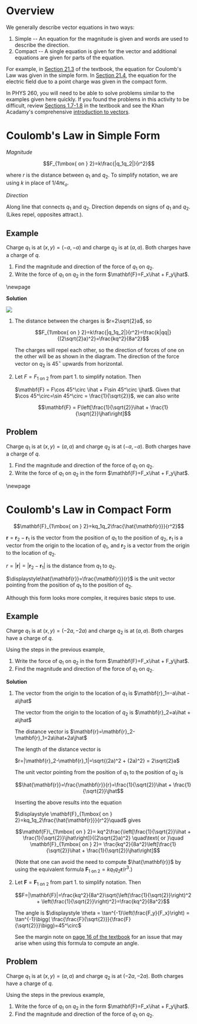 # Overview

We generally describe vector equations in two ways:

1. Simple -- An equation for the magnitude is given and words are used to describe the direction.
1. Compact -- A single equation is given for the vector and additional equations are given for parts of the equation.

For example, in [Section 21.3](https://drive.google.com/file/d/1JS_pBuNEwXdz9IzpSBFPJffgVacZmqN7/view?usp=sharing_remove_) of the textbook, the equation for Coulomb's Law was given in the simple form. In [Section 21.4](https://drive.google.com/file/d/1JS_pBuNEwXdz9IzpSBFPJffgVacZmqN7/view?usp=sharing_remove_), the equation for the electric field due to a point charge was given in the compact form.

In PHYS 260, you will need to be able to solve problems similar to the examples given here quickly. If you found the problems in this activity to be difficult, review [Sections 1.7-1.8](https://drive.google.com/file/d/1Gg-ZzUWWqJNn3Eaw6hmix1Hsym5K4Mv3/view?usp=sharing) in the textbook and see the Khan Acadamy's comprehensive [introduction to vectors](https://www.khanacademy.org/math/precalculus/x9e81a4f98389efdf:vectors).

# Coulomb's Law in Simple Form

*Magnitude*

$$F_{1\mbox{ on } 2}=k\frac{|q_1q_2|}{r^2}$$

where $r$ is the distance between $q_1$ and $q_2$. To simplify notation, we are using $k$ in place of $1/4\pi\epsilon_o$.

*Direction*

Along line that connects $q_1$ and $q_2$. Direction depends on signs of $q_1$ and $q_2$. (Likes repel, opposites attract.).

## Example

Charge $q_1$ is at $(x,y)=(-a,-a)$ and charge $q_2$ is at $(a, a)$. Both charges have a charge of $q$.

1. Find the magnitude and direction of the force of $q_1$ on $q_2$.
2. Write the force of $q_1$ on $q_2$ in the form $\mathbf{F}=F_x\ihat + F_y\jhat$.

\newpage

**Solution**

<img src="figures/Two_Charges.svg"/>

1. The distance between the charges is $r=2\sqrt{2}a$, so

    $$F_{1\mbox{ on } 2}=k\frac{|q_1q_2|}{r^2}=\frac{k|qq|}{(2\sqrt{2}a)^2}=\frac{kq^2}{8a^2}$$

    The charges will repel each other, so the direction of forces of one on the other will be as shown in the diagram. The direction of the force vector on $q_2$ is $45^\circ$ upwards from horizontal.

2. Let $F = F_{1\mbox{ on } 2}$ from part 1. to simplify notation. Then
    
    $\mathbf{F} = F\cos 45^\circ \ihat + F\sin 45^\circ \jhat$. Given that $\cos 45^\circ=\sin 45^\circ = \frac{1}{\sqrt{2}}$, we can also write 
    
   $$\mathbf{F} = F\left[\frac{1}{\sqrt{2}}\ihat + \frac{1}{\sqrt{2}}\jhat\right]$$
    
## Problem

Charge $q_1$ is at $(x,y)=(a,a)$ and charge $q_2$ is at $(-a, -a)$. Both charges have a charge of $q$.

1. Find the magnitude and direction of the force of $q_1$ on $q_2$.
2. Write the force of $q_1$ on $q_2$ in the form $\mathbf{F}=F_x\ihat + F_y\jhat$.

\newpage

# Coulomb's Law in Compact Form

$$\mathbf{F}_{1\mbox{ on } 2}=kq_1q_2\frac{\hat{\mathbf{r}}}{r^2}$$

$\mathbf{r}=\mathbf{r}_2-\mathbf{r}_1$ is the vector from the position of $q_1$ to the position of $q_2$, $\mathbf{r}_1$ is a vector from the origin to the location of $q_1$, and $\mathbf{r}_2$ is a vector from the origin to the location of $q_2$.


$r=|\mathbf{r}|=|\mathbf{r}_2-\mathbf{r}_1|$ is the distance from $q_1$ to $q_2$.

$\displaystyle\hat{\mathbf{r}}=\frac{\mathbf{r}}{r}$ is the unit vector pointing from the position of $q_1$ to the position of $q_2$.


Although this form looks more complex, it requires basic steps to use.

## Example

Charge $q_1$ is at $(x,y)=(-2a,-2a)$ and charge $q_2$ is at $(a, a)$. Both charges have a charge of $q$.

Using the steps in the previous example,

1. Write the force of $q_1$ on $q_2$ in the form $\mathbf{F}=F_x\ihat + F_y\jhat$.
2. Find the magnitude and direction of the force of $q_1$ on $q_2$.

**Solution**

1. The vector from the origin to the location of $q_1$ is $\mathbf{r}_1=-a\ihat -a\jhat$

    The vector from the origin to the location of $q_2$ is $\mathbf{r}_2=a\ihat + a\jhat$

    The distance vector is $\mathbf{r}=\mathbf{r}_2-\mathbf{r}_1=2a\ihat+2a\jhat$

    The length of the distance vector is 
    
    $r=|\mathbf{r}_2-\mathbf{r}_1|=\sqrt{(2a)^2 + (2a)^2} = 2\sqrt{2}a$

    The unit vector pointing from the position of $q_1$ to the position of $q_2$ is
    
    $$\hat{\mathbf{r}}=\frac{\mathbf{r}}{r}=\frac{1}{\sqrt{2}}\ihat + \frac{1}{\sqrt{2}}\jhat$$

    Inserting the above results into the equation

    $\displaystyle \mathbf{F}_{1\mbox{ on } 2}=kq_1q_2\frac{\hat{\mathbf{r}}}{r^2}\quad$ gives
    
    $$\mathbf{F}\_{1\mbox{ on } 2}=
    kq^2\frac{\left[\frac{1}{\sqrt{2}}\ihat + \frac{1}{\sqrt{2}}\jhat\right]}{(2\sqrt{2}a)^2}
    \quad\text{ or }\quad
    \mathbf{F}_{1\mbox{ on } 2}=
    \frac{kq^2}{8a^2}\left[\frac{1}{\sqrt{2}}\ihat + \frac{1}{\sqrt{2}}\jhat\right]$$

    (Note that one can avoid the need to compute $\hat{\mathbf{r}}$ by using the equivalent formula $\displaystyle \mathbf{F}_{1\mbox{ on } 2}=kq_1q_2{\mathbf{r}}/{r^3}$.)

2. Let $\mathbf{F} = \mathbf{F}_{1\mbox{ on } 2}$ from part 1. to simplify notation. Then

    $$F=|\mathbf{F}|=\frac{kq^2}{8a^2}\sqrt{\left(\frac{1}{\sqrt{2}}\right)^2 + \left(\frac{1}{\sqrt{2}}\right)^2}=\frac{kq^2}{8a^2}$$
    
    The angle is $\displaystyle \theta = \tan^{-1}\left(\frac{F_y}{F_x}\right) = \tan^{-1}\bigg( \frac{\frac{F}{\sqrt{2}}}{\frac{F}{\sqrt{2}}}\bigg)=45^\circ$
    
    See the margin note on [page 16 of the textbook](https://drive.google.com/file/d/1Gg-ZzUWWqJNn3Eaw6hmix1Hsym5K4Mv3/view?usp=sharing_remove_) for an issue that may arise when using this formula to compute an angle.

## Problem

Charge $q_1$ is at $(x,y)=(a,a)$ and charge $q_2$ is at $(-2a, -2a)$. Both charges have a charge of $q$.

Using the steps in the previous example,

1. Write the force of $q_1$ on $q_2$ in the form $\mathbf{F}=F_x\ihat + F_y\jhat$.
2. Find the magnitude and direction of the force of $q_1$ on $q_2$.
    
